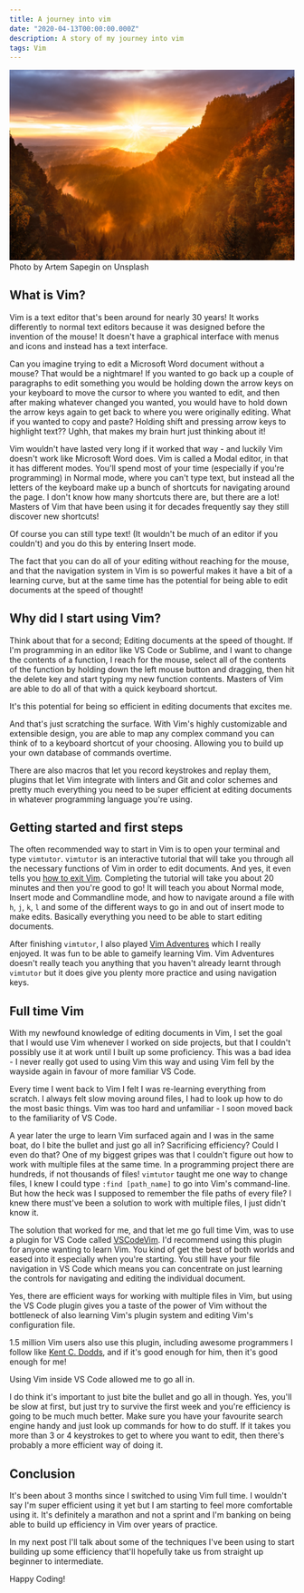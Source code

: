 ```yaml
---
title: A journey into vim
date: "2020-04-13T00:00:00.000Z"
description: A story of my journey into vim
tags: Vim
---
```


![Vim](./artem-sapegin-8c6eS43iq1o-unsplash.jpg)
Photo by Artem Sapegin on Unsplash

## What is Vim?

Vim is a text editor that's been around for nearly 30 years! It works differently
to normal text editors because it was designed before the invention of the mouse!
It doesn't have a graphical interface with menus and icons and instead has a text
interface.

Can you imagine trying to edit a Microsoft Word document without a mouse? That would
be a nightmare! If you wanted to go back up a couple of paragraphs to edit something
you would be holding down the arrow keys on your keyboard to move the cursor to where
you wanted to edit, and then after making whatever changed you wanted, you would have
to hold down the arrow keys again to get back to where you were originally editing.
What if you wanted to copy and paste? Holding shift and pressing arrow keys to 
highlight text?? Ughh, that makes my brain hurt just thinking about it!

Vim wouldn't have lasted very long if it worked that way - and luckily Vim doesn't
work like Microsoft Word does. Vim is called a Modal editor, in that it
has different modes. You'll spend most of your time (especially if you're programming)
in Normal mode, where you can't type text, but instead all the letters of the keyboard
make up a bunch of shortcuts for navigating around the page. I don't know how many
shortcuts there are, but there are a lot! Masters of Vim that have been using it
for decades frequently say they still discover new shortcuts!

Of course you can still type text! (It wouldn't be much of an editor if you couldn't)
and you do this by entering Insert mode.

The fact that you can do all of your editing without reaching for the mouse, and that
the navigation system in Vim is so powerful makes it have a bit of a learning curve,
but at the same time has the potential for being able to edit documents at the speed
of thought! 

## Why did I start using Vim?

Think about that for a second; Editing documents at the speed of thought.
If I'm programming in an editor like VS Code or Sublime, and I want to change the
contents of a function, I reach for the mouse, select all of the contents of the
function by holding down the left mouse button and dragging, then hit the delete
key and start typing my new function contents. Masters of Vim are able to do all
of that with a quick keyboard shortcut.

It's this potential for being so efficient in editing documents that excites me.

And that's just scratching the surface. With Vim's highly customizable and extensible
design, you are able to map any complex command you can think of to a keyboard
shortcut of your choosing. Allowing you to build up your own database of commands
overtime.

There are also macros that let you record keystrokes and replay them, plugins that
let Vim integrate with linters and Git and color schemes and pretty much everything
you need to be super efficient at editing documents in whatever programming
language you're using.

## Getting started and first steps

The often recommended way to start in Vim is to open your terminal and type
`vimtutor`. `vimtutor` is an interactive tutorial that will take you through
all the necessary functions of Vim in order to edit documents. And yes, it even
tells you [how to exit Vim](https://stackoverflow.blog/2017/05/23/stack-overflow-helping-one-million-developers-exit-vim/). Completing the tutorial will take you about 20
minutes and then you're good to go! It will teach you about Normal mode, Insert mode
and Commandline mode, and how to navigate around a file with `h`, `j`, `k`, `l` 
and some of the different ways to go in and out of insert mode to make edits.
Basically everything you need to be able to start editing documents.

After finishing `vimtutor`, I also played [Vim Adventures](https://vim-adventures.com)
which I really enjoyed. It was fun to be able to gameify learning Vim. Vim Adventures
doesn't really teach you anything that you haven't already learnt through `vimtutor`
but it does give you plenty more practice and using navigation keys.

## Full time Vim

With my newfound knowledge of editing documents in Vim, I set the goal that I would
use Vim whenever I worked on side projects, but that I couldn't possibly use it
at work until I built up some proficiency. This was a bad idea - I never really
got used to using Vim this way and using Vim fell by the wayside again in favour
of more familiar VS Code.

Every time I went back to Vim I felt I was re-learning everything from scratch.
I always felt slow moving around files, I had to look up how to do the most basic
things. Vim was too hard and unfamiliar - I soon moved back to the familiarity of
VS Code.

A year later the urge to learn Vim surfaced again and I was in the same boat,
do I bite the bullet and just go all in? Sacrificing efficiency? Could I even
do that? One of my biggest gripes was that I couldn't figure out how to work with
multiple files at the same time. In a programming project there are hundreds, if not
thousands of files! `vimtutor` taught me one way to change files, I knew I could
type `:find [path_name]` to go into Vim's command-line. But how the heck was I
supposed to remember the file paths of every file? I knew there must've been a
solution to work with multiple files, I just didn't know it.

The solution that worked for me, and that let me go full time Vim, was to use a
plugin for VS Code called [VSCodeVim](https://github.com/VSCodeVim/Vim). I'd recommend
using this plugin for anyone wanting to learn Vim. You kind of get the best of
both worlds and eased into it especially when you're starting. You still have your
file navigation in VS Code which means you can concentrate on just learning the
controls for navigating and editing the individual document.

Yes, there are efficient ways for working with multiple files in Vim, but using the
VS Code plugin gives you a taste of the power of Vim without the bottleneck of
also learning Vim's plugin system and editing Vim's configuration file.

1.5 million Vim users also use this plugin, including awesome programmers I follow
like [Kent C. Dodds](https://kentcdodds.com/), and if it's good enough for him,
then it's good enough for me!

Using Vim inside VS Code allowed me to go all in.

I do think it's important to just bite the bullet and go all in though. Yes, you'll
be slow at first, but just try to survive the first week and you're efficiency is
going to be much much better. Make sure you have your favourite search engine handy
and just look up commands for how to do stuff. If it takes you more than 3 or 4
keystrokes to get to where you want to edit, then there's probably a more efficient
way of doing it.

## Conclusion

It's been about 3 months since I switched to using Vim full time. I wouldn't say
I'm super efficient using it yet but I am starting to feel more comfortable using it.
It's definitely a marathon and not a sprint and I'm banking on being able to build
up efficiency in Vim over years of practice.

In my next post I'll talk about some of the techniques I've been using to start
building up some efficiency that'll hopefully take us from straight up beginner
to intermediate.

Happy Coding!
